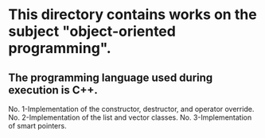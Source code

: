# This directory contains works on the subject "object-oriented programming".
## The programming language used during execution is C++.
No. 1-Implementation of the constructor, destructor, and operator override.
No. 2-Implementation of the list and vector classes.
No. 3-Implementation of smart pointers.